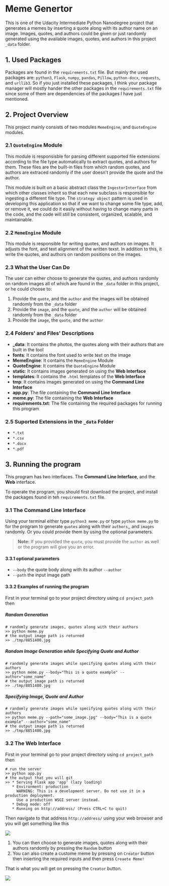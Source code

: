 # Meme Genertor

This is one of the Udacity Intermediate Python Nanodegree project that generates a memes by inserting a quote along with its author name on an image. Images, quotes, and authors could be given or just randomly generated using the available images, quotes, and authors in this project `_data` folder.

## 1. Used Packages

Packages are found in the `requirements.txt` file. But mainly the used packages are: `python3`, `Flask`, `numpy`, `pandas`, `Pillow`, `python-docx`, `requests`, and `urllib3`. So if you just installed these packages, I think your package manager will mostly hander the other packages in the `requirements.txt` file since some of them are dependencies of the packages I have just mentioned.

## 2. Project Overview

This project mainly consists of two modules `MemeEngine`, and `QuoteEngine` modules.

### 2.1 `QuoteEngine` Module

This module is responsisble for parsing different supported file extensions according to the file type automatically to extract quotes, and authors for them. These files are the built-in files from which random quotes, and authors are extraced randomly if the user doesn't provide the quote and the author.

This module is built on a basic abstract class the `IngestorInterface` from which other classes inherit so that each new subclass is responsible for ingesting a different file type. The `strategy object` pattern is used in developing this application so that if we want to change some file type, add, or remove it, we could do it easily without having to change many parts in the code, and the code will still be consistent, organized, scalable, and maintainable.

### 2.2 `MemeEngine` Module

This module is responsible for writing quotes, and authors on images. It adjusts the font, and text alignment of the written texst. In addition to this, it write the quotes, and authors on random positions on the images.

### 2.3 What the User Can Do

The user can either choose to generate the quotes, and authors randomly on random images all of which are found in the `_data` folder in this project, or he could choose to:
1. Provide the `quote`, and the `author` and the images will be obtained randomly from the `_data` folder
2. Provide the `image`, and the `quote`, and the `author` will be obtained randomly from the `_data` folder
3. Provide the `image`, the `quote`, and the `author`

### 2.4 Folders' and Files' Descriptions

* **_data**: It contains the photos, the quotes along with their authors that are built in the tool
* **fonts**: It contains the font used to write text on the image
* **MemeEngine**: It contains the `MemeEngine` Module
* **QuoteEngine**: It contains the `QuoteEngine` Module
* **static**: It contains images generated on using the **Web Interface**
* **templates**: It contains the `.html` templates of the **Web Interface**
* **tmp**: It contains images generated on using the **Command Line Interface**
* **app.py**: The file containing the **Command Line Interface**
* **meme.py**: The file containing the **Web Interface**
* **requirements.txt**: The file containing the required packages for running this program

### 2.5 Suported Extensions in the `_data` Folder

* `*.txt`
* `*.csv`
* `*.docx`
* `*.pdf`


## 3. Running the program

This program has two interfaces. The **Command Line Interface**, and the **Web** interface.

To operate the program, you should first download the project, and install the packages found in teh `requirements.txt` file.

### 3.1 The Command Line Interface

Using your terminal either type `python3 meme.py` or type `python meme.py` to for the program to generate `quotes` along with their `authors`,, and `images` randomly. Or you could provide them by using the optional parameters. 

> **Note:** If you provided the `quote`, you must provide the `author` as well or the program will give you an error.

#### 3.3.1 optional parameters

* `--body` the quote body along with its author `--author`
* `--path` the input image path

#### 3.3.2 Examples of running the program

First in your terminal go to your project directory using `cd project_path` then
##### Random Generation
```
# randomly generate images, quotes along with their authors
>> python meme.py
# the output image path is returned
>> ./tmp/8851400.jpg
```
##### Random Image Generation while Specifying Quote and Author 
```
# randomly generate images while specifying quotes along with their authors
>> python meme.py --body="This is a quote example" --author="some_name"
# the output image path is returned
>> ./tmp/8851400.jpg
```
##### Specifying Image, Quote and Author 
```
# randomly generate images while specifying quotes along with their authors
>> python meme.py --path="some_image.jpg" --body="This is a quote example" --author="some_name"
# the output image path is returned
>> ./tmp/8851400.jpg
```

### 3.2 The Web Interface

First in your terminal go to your project directory using `cd project_path` then
```
# run the server
>> python app.py
# the output that you will git
>> * Serving Flask app 'app' (lazy loading)
   * Environment: production
     WARNING: This is a development server. Do not use it in a production deployment.
     Use a production WSGI server instead.
   * Debug mode: off
   * Running on http://address/ (Press CTRL+C to quit)
```
Then navigate to that address `http://address/` using your web browser and you will get something like this


![](random_image.PNG)
1. You can then choose to generate images, quotes along with their authors randomly by pressing the `Random` button
2. You can also create a custome meme by pressing on `Creator` button then inserting the required inputs and then press `Creaete Meme!`

That is what you will get on pressing the `Creator` button.


![](custom_image.PNG)
